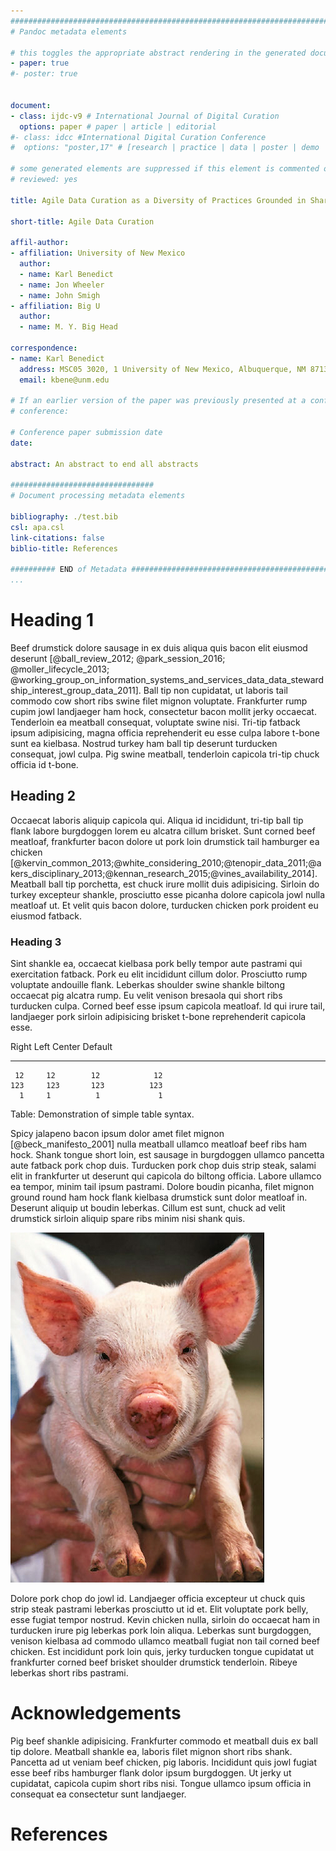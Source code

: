 ```yaml
---
#########################################################################################
# Pandoc metadata elements

# this toggles the appropriate abstract rendering in the generated document. If it is commented out the the document will be rendered as a paper instead of a poster abstract or proposal
- paper: true
#- poster: true


document:
- class: ijdc-v9 # International Journal of Digital Curation
  options: paper # paper | article | editorial
#- class: idcc #International Digital Curation Conference
#  options: "poster,17" # [research | practice | data | poster | demo | bof | workshop] , [15 | 16 | 17]

# some generated elements are suppressed if this element is commented out. This is for double-blind peer review. 
# reviewed: yes

title: Agile Data Curation as a Diversity of Practices Grounded in Shared Values and Principles

short-title: Agile Data Curation

affil-author:
- affiliation: University of New Mexico
  author:
  - name: Karl Benedict
  - name: Jon Wheeler
  - name: John Smigh
- affiliation: Big U
  author:
  - name: M. Y. Big Head

correspondence:
- name: Karl Benedict
  address: MSC05 3020, 1 University of New Mexico, Albuquerque, NM 87131
  email: kbene@unm.edu

# If an earlier version of the paper was previously presented at a conference
# conference: 

# Conference paper submission date
date: 

abstract: An abstract to end all abstracts

################################
# Document processing metadata elements

bibliography: ./test.bib
csl: apa.csl
link-citations: false
biblio-title: References

########## END of Metadata ##############################################################
...
```


# Heading 1

Beef drumstick dolore sausage in ex duis aliqua quis bacon elit eiusmod deserunt [@ball_review_2012; @park_session_2016; @moller_lifecycle_2013; @working_group_on_information_systems_and_services_data_data_stewardship_interest_group_data_2011]. Ball tip non cupidatat, ut laboris tail commodo cow short ribs swine filet mignon voluptate. Frankfurter rump cupim jowl landjaeger ham hock, consectetur bacon mollit jerky occaecat. Tenderloin ea meatball consequat, voluptate swine nisi. Tri-tip fatback ipsum adipisicing, magna officia reprehenderit eu esse culpa labore t-bone sunt ea kielbasa. Nostrud turkey ham ball tip deserunt turducken consequat, jowl culpa. Pig swine meatball, tenderloin capicola tri-tip chuck officia id t-bone.

## Heading 2

Occaecat laboris aliquip capicola qui. Aliqua id incididunt, tri-tip ball tip flank labore burgdoggen lorem eu alcatra cillum brisket. Sunt corned beef meatloaf, frankfurter bacon dolore ut pork loin drumstick tail hamburger ea chicken [@kervin_common_2013;@white_considering_2010;@tenopir_data_2011;@akers_disciplinary_2013;@kennan_research_2015;@vines_availability_2014]. Meatball ball tip porchetta, est chuck irure mollit duis adipisicing. Sirloin do turkey excepteur shankle, prosciutto esse picanha dolore capicola jowl nulla meatloaf ut. Et velit quis bacon dolore, turducken chicken pork proident eu eiusmod fatback.

### Heading 3

Sint shankle ea, occaecat kielbasa pork belly tempor aute pastrami qui exercitation fatback. Pork eu elit incididunt cillum dolor. Prosciutto rump voluptate andouille flank. Leberkas shoulder swine shankle biltong occaecat pig alcatra rump. Eu velit venison bresaola qui short ribs turducken culpa. Corned beef esse ipsum capicola meatloaf. Id qui irure tail, landjaeger pork sirloin adipisicing brisket t-bone reprehenderit capicola esse.

  Right     Left     Center     Default
-------     ------ ----------   -------
     12     12        12            12
    123     123       123          123
      1     1          1             1

Table:  Demonstration of simple table syntax.

Spicy jalapeno bacon ipsum dolor amet filet mignon [@beck_manifesto_2001] nulla meatball ullamco meatloaf beef ribs ham hock. Shank tongue short loin, est sausage in burgdoggen ullamco pancetta aute fatback pork chop duis. Turducken pork chop duis strip steak, salami elit in frankfurter ut deserunt qui capicola do biltong officia. Labore ullamco ea tempor, minim tail ipsum pastrami. Dolore boudin picanha, filet mignon ground round ham hock flank kielbasa drumstick sunt dolor meatloaf in. Deserunt aliquip ut boudin leberkas. Cillum est sunt, chuck ad velit drumstick sirloin aliquip spare ribs minim nisi shank quis.

![Consectetur velit short ribs venison ham hock, adipisicing chicken kevin. Meatloaf consequat ad pastrami biltong, in minim cow enim strip steak. Pork chop turkey exercitation, andouille do shankle sed ut tail ad.([wikimedia - public domain](https://commons.wikimedia.org/wiki/File:Pig_USDA01c0116.jpg)](Pig_USDA01c0116.jpg)

Dolore pork chop do jowl id. Landjaeger officia excepteur ut chuck quis strip steak pastrami leberkas prosciutto ut id et. Elit voluptate pork belly, esse fugiat tempor nostrud. Kevin chicken nulla, sirloin do occaecat ham in turducken irure pig leberkas pork loin aliqua. Leberkas sunt burgdoggen, venison kielbasa ad commodo ullamco meatball fugiat non tail corned beef chicken. Est incididunt pork loin quis, jerky turducken tongue cupidatat ut frankfurter corned beef brisket shoulder drumstick tenderloin. Ribeye leberkas short ribs pastrami.

# Acknowledgements

Pig beef shankle adipisicing. Frankfurter commodo et meatball duis ex ball tip dolore. Meatball shankle ea, laboris filet mignon short ribs shank. Pancetta ad ut veniam beef chicken, pig laboris. Incididunt quis jowl fugiat esse beef ribs hamburger flank dolor ipsum burgdoggen. Ut jerky ut cupidatat, capicola cupim short ribs nisi. Tongue ullamco ipsum officia in consequat ea consectetur sunt landjaeger.

# References